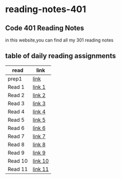 # reading-notes-401

## Code 401 Reading Notes
in this website,you can find all my 301 reading notes

## table of daily reading assignments

**read** | **link**
---------|----------
prep1      |[link](https://yazan-alshekha.github.io/reading-notes-401/prep1)
Read 1     |[link 1](https://yazan-alshekha.github.io/reading-notes-401/read01)
Read 2     |[link 2](https://yazan-alshekha.github.io/reading-notes-401/read02)
Read 3     |[link 3](https://yazan-alshekha.github.io/reading-notes-401/read03)
Read 4     |[link 4](https://yazan-alshekha.github.io/reading-notes-401/read04)
Read 5     |[link 5](https://yazan-alshekha.github.io/reading-notes-401/read05)
Read 6     |[link 6](https://yazan-alshekha.github.io/reading-notes-401/read06)
Read 7     |[link 7](https://yazan-alshekha.github.io/reading-notes-401/read07)
Read 8     |[link 8](https://yazan-alshekha.github.io/reading-notes-401/read08)
Read 9     |[link 9](https://yazan-alshekha.github.io/reading-notes-401/read09)
Read 10    |[link 10](https://yazan-alshekha.github.io/reading-notes-401/read10)
Read 11    |[link 11](https://yazan-alshekha.github.io/reading-notes-401/read11)